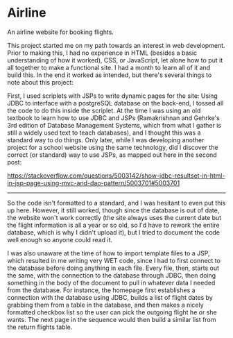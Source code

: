 # Airline
An airline website for booking flights. 

This project started me on my path towards an interest in web development. Prior to making this, I had no experience in HTML (besides a basic understanding of how it worked), CSS, or JavaScript, let alone how to put it all together to make a functional site. I had a month to learn all of it and build this. In the end it worked as intended, but there's several things to note about this project:

First, I used scriplets with JSPs to write dynamic pages for the site: Using JDBC to interface with a postgreSQL database on the back-end, I tossed all the code to do this inside the scriplet. At the time I was using an old textbook to learn how to use JDBC and JSPs (Ramakrishnan and Gehrke's 3rd edition of Database Management Systems, which from what I gather is still a widely used text to teach databases), and I thought this was a standard way to do things. Only later, while I was developing another project for a school website using the same technology, did I discover the correct (or standard) way to use JSPs, as mapped out here in the second post:

https://stackoverflow.com/questions/5003142/show-jdbc-resultset-in-html-in-jsp-page-using-mvc-and-dao-pattern/5003701#5003701

<hr>

So the code isn't formatted to a standard, and I was hesitant to even put this up here. However, it still worked, though since the database is out of date, the website won't work correctly (the site always uses the current date but the flight information is all a year or so old, so I'd have to rework the entire database, which is why I didn't upload it), but I tried to document the code well enough so anyone could read it. 

I was also unaware at the time of how to import template files to a JSP, which resulted in me writing very WET code, since I had to first connect to the database before doing anything in each file. Every file, then, starts out the same, with the connection to the database through JDBC, then doing something in the body of the document to pull in whatever data I needed from the database. For instance, the homepage first establishes a connection with the database using JDBC, builds a list of flight dates by grabbing them from a table in the database, and then makes a nicely formatted checkbox list so the user can pick the outgoing flight he or she wants. The next page in the sequence would then build a similar list from the return flights table. 

